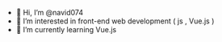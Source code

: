 - 👋 Hi, I’m @navid074
- 👀 I’m interested in front-end web development ( js , Vue.js )
- 🌱 I’m currently learning Vue.js

<!---
navid074/navid074 is a ✨ special ✨ repository because its `README.md` (this file) appears on your GitHub profile.
You can click the Preview link to take a look at your changes.
--->
